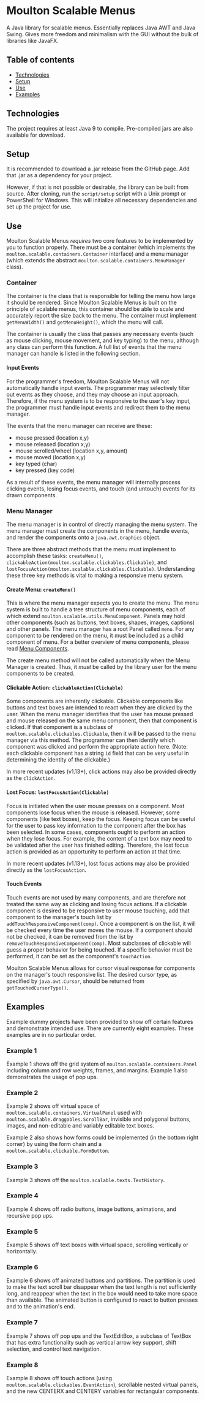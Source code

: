 # Moulton Scalable Menus
A Java library for scalable menus. Essentially replaces Java AWT and Java Swing. Gives more freedom and minimalism with the GUI without the bulk of libraries like JavaFX.

## Table of contents
* [Technologies](#technologies)
* [Setup](#setup)
* [Use](#use)
* [Examples](#examples)

## Technologies
The project requires at least Java 9 to compile. Pre-compiled jars are also available for download.

## Setup
It is recommended to download a .jar release from the GitHub page. Add that .jar as a dependency for your project.

However, if that is not possible or desirable, the library can be built from source. After cloning, run the `script/setup` script with a Unix prompt or PowerShell for Windows. This will initialize all necessary dependencies and set up the project for use. 

## Use
Moulton Scalable Menus *requires* two core features to be implemented by you to function properly. There must be a container (which implements the `moulton.scalable.containers.Container` interface) and a menu manager (which extends the abstract `moulton.scalable.containers.MenuManager` class).

### Container
The container is the class that is responsible for telling the menu how large it should be rendered. Since Moulton Scalable Menus is built on the principle of scalable menus, this container should be able to scale and accurately report the size back to the menu. The container must implement `getMenuWidth()` and `getMenuHeight()`, which the menu will call.

The container is usually the class that passes any necessary events (such as mouse clicking, mouse movement, and key typing) to the menu, although any class can perform this function. A full list of events that the menu manager can handle is listed in the following section.

#### Input Events
For the programmer's freedom, Moulton Scalable Menus will not automatically handle input events. The programmer may selectively filter out events as they choose, and they may choose an input approach. Therefore, if the menu system is to be responsive to the user's key input, the programmer must handle input events and redirect them to the menu manager.

The events that the menu manager can receive are these:
* mouse pressed (location x,y)
* mouse released (location x,y)
* mouse scrolled/wheel (location x,y, amount)
* mouse moved (location x,y)
* key typed (char)
* key pressed (key code)

As a result of these events, the menu manager will internally process clicking events, losing focus events, and touch (and untouch) events for its drawn components.

### Menu Manager
The menu manager is in control of directly managing the menu system. The menu manager must create the components in the menu, handle events, and render the components onto a `java.awt.Graphics` object.

There are three abstract methods that the menu must implement to accomplish these tasks: `createMenu()`, `clickableAction(moulton.scalable.clickables.Clickable)`, and `lostFocusAction(moulton.scalable.clickables.Clickable)`. Understanding these three key methods is vital to making a responsive menu system.

#### Create Menu: `createMenu()`
This is where the menu manager expects you to create the menu. The menu system is built to handle a tree structure of menu components, each of which extend `moulton.scalable.utils.MenuComponent`. Panels may hold other components (such as buttons, text boxes, shapes, images, captions) and other panels. The menu manager has a root Panel called `menu`. For any component to be rendered on the menu, it must be included as a child component of menu. For a better overview of menu components, please read [Menu Components](./docs/MenuComponents.md).

The create menu method will not be called automatically when the Menu Manager is created. Thus, it *must* be called by the library user for the menu components to be created.

#### Clickable Action: `clickableAction(Clickable)`
Some components are inherently clickable. Clickable components like buttons and text boxes are intended to react when they are clicked by the user. When the menu manager identifies that the user has mouse pressed and mouse released on the same menu component, then that component is clicked. If that component is a subclass of `moulton.scalable.clickables.Clickable`, then it will be passed to the menu manager via this method. The programmer can then identify which component was clicked and perform the appropriate action here. (Note: each clickable component has a string `id` field that can be very useful in determining the identity of the clickable.)

In more recent updates (v1.13+), click actions may also be provided directly as the `clickAction`.

#### Lost Focus: `lostFocusAction(Clickable)`
Focus is initiated when the user mouse presses on a component. Most components lose focus when the mouse is released. However, some components (like text boxes), keep the focus. Keeping focus can be useful for the user to pass key information to the component after the box has been selected. In some cases, components ought to perform an action when they lose focus. For example, the content of a text box may need to be validated after the user has finished editing. Therefore, the lost focus action is provided as an opportunity to perform an action at that time.

In more recent updates (v1.13+), lost focus actions may also be provided directly as the `lostFocusAction`.

#### Touch Events
Touch events are not used by many components, and are therefore not treated the same way as clicking and losing focus actions. If a clickable component is desired to be responsive to user mouse touching, add that component to the manager's touch list by `addTouchResponsiveComponent(comp)`. Once a component is on the list, it will be checked every time the user moves the mouse. If a component should not be checked, it can be removed from the list by `removeTouchResponsiveComponent(comp)`. Most subclasses of clickable will guess a proper behavior for being touched. If a specific behavior must be performed, it can be set as the component's `touchAction`.

Moulton Scalable Menus allows for cursor visual response for components on the manager's touch responsive list. The desired cursor type, as specified by `java.awt.Cursor`, should be returned from `getTouchedCursorType()`.

## Examples
Example dummy projects have been provided to show off certain features and demonstrate intended use. There are currently eight examples. These examples are in no particular order.

### Example 1
Example 1 shows off the grid system of `moulton.scalable.containers.Panel` including column and row weights, frames, and margins. Example 1 also demonstrates the usage of pop ups.

### Example 2
Example 2 shows off virtual space of `moulton.scalable.containers.VirtualPanel` used with `moulton.scalable.draggables.ScrollBar`, invisible and polygonal buttons, images, and non-editable and variably editable text boxes.

Example 2 also shows how forms could be implemented (in the bottom right corner) by using the form chain and a `moulton.scalable.clickable.FormButton`.

### Example 3
Example 3 shows off the `moulton.scalable.texts.TextHistory`.

### Example 4
Example 4 shows off radio buttons, image buttons, animations, and recursive pop ups.

### Example 5
Example 5 shows off text boxes with virtual space, scrolling vertically or horizontally.

### Example 6
Example 6 shows off animated buttons and partitions. The partition is used to make the text scroll bar disappear when the text length is not sufficiently long, and reappear when the text in the box would need to take more space than available. The animated button is configured to react to button presses and to the animation's end.

### Example 7
Example 7 shows off pop ups and the TextEditBox, a subclass of TextBox that has extra functionality such as vertical arrow key support, shift selection, and control text navigation.

### Example 8
Example 8 shows off touch actions (using `moulton.scalable.clickables.EventAction`), scrollable nested virtual panels, and the new CENTERX and CENTERY variables for rectangular components.